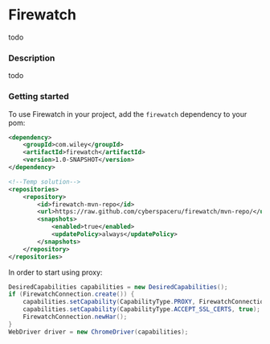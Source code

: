 # Firewatch
todo

### Description
todo

### Getting started
To use Firewatch in your project, add the `firewatch` dependency to your pom:

```xml
<dependency>
    <groupId>com.wiley</groupId>
    <artifactId>firewatch</artifactId>
    <version>1.0-SNAPSHOT</version>
</dependency>

<!--Temp solution-->
<repositories>
    <repository>
        <id>firewatch-mvn-repo</id>
        <url>https://raw.github.com/cyberspaceru/firewatch/mvn-repo/</url>
        <snapshots>
            <enabled>true</enabled>
            <updatePolicy>always</updatePolicy>
        </snapshots>
    </repository>
</repositories>
```
In order to start using proxy:
```java
DesiredCapabilities capabilities = new DesiredCapabilities();
if (FirewatchConnection.create()) {  
    capabilities.setCapability(CapabilityType.PROXY, FirewatchConnection.createSeleniumProxy());
    capabilities.setCapability(CapabilityType.ACCEPT_SSL_CERTS, true);  
    FirewatchConnection.newHar();
}
WebDriver driver = new ChromeDriver(capabilities);
```
